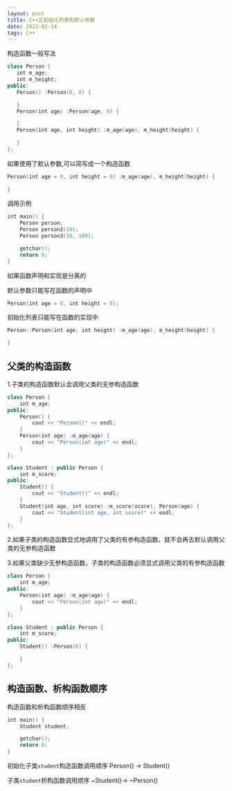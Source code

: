 ```yaml
---
layout: post
title: C++之初始化列表和默认参数
date: 2012-02-14
tags: C++
---
```



 构造函数一般写法
 ```swift
class Person {
	int m_age;
	int m_height;
public:
    Person() :Person(0, 0) {

    }
    Person(int age) :Person(age, 0) {

    }
    Person(int age, int height) :m_age(age), m_height(height) {
        
    }
};
```
如果使用了默认参数,可以简写成一个构造函数
```swift
Person(int age = 0, int height = 0) :m_age(age), m_height(height) {
        
}
```

调用示例
```swift
int main() {
	Person person;
	Person person2(10);
	Person person3(20, 180);

	getchar();
	return 0;
}
```

如果函数声明和实现是分离的
 
 默认参数只能写在函数的声明中
 ```swift
 Person(int age = 0, int height = 0);
 ```
 
初始化列表只能写在函数的实现中

 ```swift
Person::Person(int age, int height) :m_age(age), m_height(height) {

}
```
## 父类的构造函数
1.子类的构造函数默认会调用父类的无参构造函数
```swift
class Person {
    int m_age;
public:
    Person() {
        cout << "Person()" << endl;
    }
    Person(int age) :m_age(age) {
        cout << "Person(int age)" << endl;
    }
};

class Student : public Person {
    int m_score;
public:
    Student() {
        cout << "Student()" << endl;
    }
    Student(int age, int score) :m_score(score), Person(age) {
        cout << "Student(int age, int score)" << endl;
    }
};
```
2.如果子类的构造函数显式地调用了父类的有参构造函数，就不会再去默认调用父类的无参构造函数


3.如果父类缺少无参构造函数，子类的构造函数必须显式调用父类的有参构造函数
```swift
class Person {
	int m_age;
public:
	Person(int age) :m_age(age) {
		cout << "Person(int age)" << endl;
	}
};

class Student : public Person {
	int m_score;
public:
	Student() :Person(0) {

	}
};
```

## 构造函数、析构函数顺序
构造函数和析构函数顺序相反
```swift
int main() {
	Student student;

	getchar();
	return 0;
}
```

初始化子类`student`构造函数调用顺序
Person() -> Student()

子类`student`析构函数调用顺序
~Student()->  ~Person()
